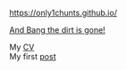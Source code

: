 https://only1chunts.github.io/  

[And Bang the dirt is gone!](pages/bang.md)

My [CV](pages/my-cv.md)
<br>
My first [post](_post/my-first-post)

